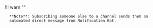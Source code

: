 !!! warn ""

      **Note**: Subscribing someone else to a channel sends them an
      automated direct message from Notification Bot.
